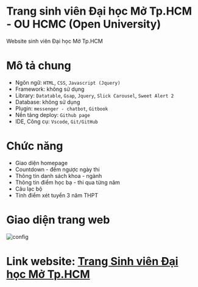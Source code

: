 # Trang sinh viên Đại học Mở Tp.HCM - OU HCMC (Open University)

Website sinh viên Đại học Mở Tp.HCM

# Mô tả chung

- Ngôn ngữ: `HTML`, `CSS`, `Javascript (Jquery)`
- Framework: không sử dụng
- Library: `Datatable`, `Gsap`, `Jquery`, `Slick Carousel`, `Sweet Alert 2`
- Database: không sử dụng
- Plugin: `messenger - chatbot`, `Gitbook`
- Nền tảng deploy: `Github page`
- IDE, Công cụ: `Vscode`, `Git/GitHub`

# Chức năng

- Giao diện homepage
- Countdown - đếm ngược ngày thi
- Thông tin danh sách khoa - ngành
- Thông tin điểm học bạ - thi qua từng năm
- Câu lạc bộ
- Tính điểm xét tuyển 3 năm THPT

# Giao diện trang web

![config](https://res.cloudinary.com/thanhnam/image/upload/v1652323261/background-banner/homepage_jplor3.png)

# Link website: [Trang Sinh viên Đại học Mở Tp.HCM](https://namnguyenthanhwork.github.io/oulink)
